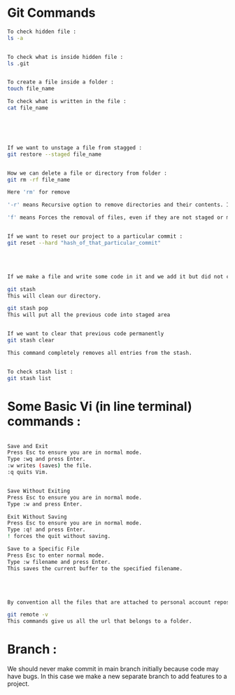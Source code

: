 # Git Commands 

```bash 
To check hidden file :
ls -a  


To check what is inside hidden file :
ls .git


To create a file inside a folder :
touch file_name

To check what is written in the file : 
cat file_name



```


<br>
<br>

```bash 
If we want to unstage a file from stagged :
git restore --staged file_name


How we can delete a file or directory from folder :
git rm -rf file_name 

Here 'rm' for remove 

'-r' means Recursive option to remove directories and their contents. If the target is a directory, this flag is necessary.

'f' means Forces the removal of files, even if they are not staged or modified.


If we want to reset our project to a particular commit :
git reset --hard "hash_of_that_particular_commit"


```

<br>
<br>

```bash 
If we make a file and write some code in it and we add it but did not commit it and now I want to clean the code and write some another code But when we need the previous code then we can access it for this :

git stash 
This will clean our directory.

git stash pop 
This will put all the previous code into staged area


If we want to clear that previous code permanently 
git stash clear

This command completely removes all entries from the stash.


To check stash list :
git stash list 

```



# Some Basic Vi (in line terminal) commands :
```bash 

Save and Exit
Press Esc to ensure you are in normal mode.
Type :wq and press Enter.
:w writes (saves) the file.
:q quits Vim.


Save Without Exiting
Press Esc to ensure you are in normal mode.
Type :w and press Enter.

Exit Without Saving
Press Esc to ensure you are in normal mode.
Type :q! and press Enter.
! forces the quit without saving.

Save to a Specific File
Press Esc to enter normal mode.
Type :w filename and press Enter.
This saves the current buffer to the specified filename.

```


<br>
<br>

```bash 
By convention all the files that are attached to personal account repostories in a github url belongs to origin.

git remote -v  
This commands give us all the url that belongs to a folder.
```
# Branch :
We should never make commit in main branch initially because code may have bugs. In this case we make a new separate branch to add features to a project.

